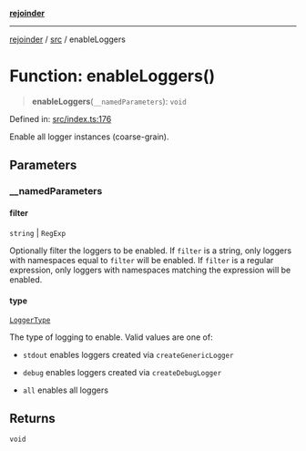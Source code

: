 [**rejoinder**](../../README.md)

***

[rejoinder](../../README.md) / [src](../README.md) / enableLoggers

# Function: enableLoggers()

> **enableLoggers**(`__namedParameters`): `void`

Defined in: [src/index.ts:176](https://github.com/Xunnamius/rejoinder/blob/da115820e8e078fc8d5f9295b571a8c5d1e5f9e7/src/index.ts#L176)

Enable all logger instances (coarse-grain).

## Parameters

### \_\_namedParameters

#### filter

`string` \| `RegExp`

Optionally filter the loggers to be enabled. If `filter` is a string, only
loggers with namespaces equal to `filter` will be enabled. If `filter` is a
regular expression, only loggers with namespaces matching the expression
will be enabled.

#### type

[`LoggerType`](../internal/enumerations/LoggerType.md)

The type of logging to enable. Valid values are one of:

- `stdout` enables loggers created via `createGenericLogger`

- `debug` enables loggers created via `createDebugLogger`

- `all` enables all loggers

## Returns

`void`
